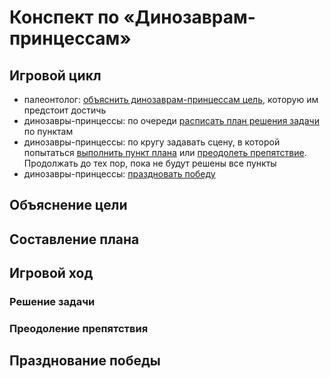 ﻿---
tags:
  - trpg
  - ролевые системы
authors:
  - fering
---

# Конспект по «Динозаврам-принцессам»

<!-- todo: описать генережку -->

## Игровой цикл

* палеонтолог: [объяснить динозаврам-принцессам цель](#объяснение-цели), которую им предстоит достичь
* динозавры-принцессы: по очереди [расписать план решения задачи](#составление-плана) по пунктам
* динозавры-принцессы: по кругу задавать сцену, в которой попытаться [выполнить пункт плана](#решение-задачи) или [преодолеть препятствие](#преодоление-препятствия). Продолжать до тех пор, пока не будут решены все пункты
* динозавры-принцессы: [праздновать победу](#празднование-победы)

## Объяснение цели

<!-- todo -->

## Составление плана

<!-- todo -->

## Игровой ход

<!-- todo -->

### Решение задачи

<!-- todo -->

### Преодоление препятствия

<!-- todo -->

## Празднование победы

<!-- todo -->
